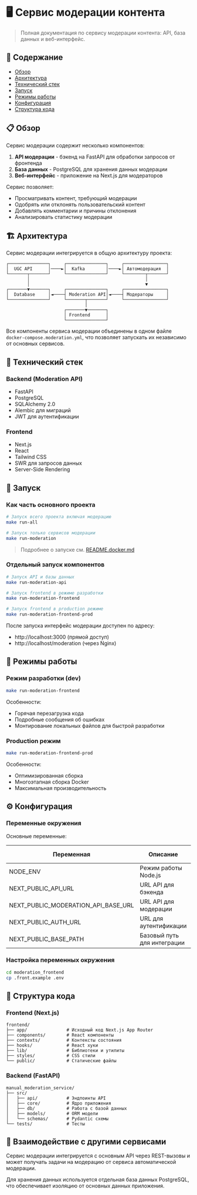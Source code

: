 # 🖥️ Сервис модерации контента

> Полная документация по сервису модерации контента: API, база данных и веб-интерфейс.

## 📑 Содержание

- [Обзор](#-обзор)
- [Архитектура](#-архитектура)
- [Технический стек](#-технический-стек)
- [Запуск](#-запуск)
- [Режимы работы](#-режимы-работы)
- [Конфигурация](#-конфигурация)
- [Структура кода](#-структура-кода)

## 📋 Обзор

Сервис модерации содержит несколько компонентов:

1. **API модерации** - бэкенд на FastAPI для обработки запросов от фронтенда
2. **База данных** - PostgreSQL для хранения данных модерации
3. **Веб-интерфейс** - приложение на Next.js для модераторов

Сервис позволяет:

- Просматривать контент, требующий модерации
- Одобрять или отклонять пользовательский контент
- Добавлять комментарии и причины отклонения
- Анализировать статистику модерации

## 🏗 Архитектура

Сервис модерации интегрируется в общую архитектуру проекта:

```
┌───────────────┐     ┌───────────────┐     ┌────────────────┐
│  UGC API      │────►│  Kafka        │────►│ Автомодерация  │
└───────┬───────┘     └───────────────┘     └────────┬───────┘
        │                                            │
        │                                            ▼
┌───────▼───────┐     ┌───────────────┐     ┌────────────────┐
│  Database     │◄────┤ Moderation API│◄────┤ Модераторы     │
└───────────────┘     └───────┬───────┘     └────────────────┘
                              │
                      ┌───────▼───────┐
                      │ Frontend      │
                      └───────────────┘
```

Все компоненты сервиса модерации объединены в одном файле `docker-compose.moderation.yml`, что позволяет запускать их независимо от основных сервисов.

## 🔧 Технический стек

### Backend (Moderation API)

- FastAPI
- PostgreSQL
- SQLAlchemy 2.0
- Alembic для миграций
- JWT для аутентификации

### Frontend

- Next.js
- React
- Tailwind CSS
- SWR для запросов данных
- Server-Side Rendering

## 🚀 Запуск

### Как часть основного проекта

```bash
# Запуск всего проекта включая модерацию
make run-all

# Запуск только сервисов модерации
make run-moderation
```

> Подробнее о запуске см. [README.docker.md](README.docker.md#управление-сервисами-модерации)

### Отдельный запуск компонентов

```bash
# Запуск API и базы данных
make run-moderation-api

# Запуск frontend в режиме разработки
make run-moderation-frontend

# Запуск frontend в production режиме
make run-moderation-frontend-prod
```

После запуска интерфейс модерации доступен по адресу:

- http://localhost:3000 (прямой доступ)
- http://localhost/moderation (через Nginx)

## 🔄 Режимы работы

### Режим разработки (dev)

```bash
make run-moderation-frontend
```

Особенности:

- Горячая перезагрузка кода
- Подробные сообщения об ошибках
- Монтирование локальных файлов для быстрой разработки

### Production режим

```bash
make run-moderation-frontend-prod
```

Особенности:

- Оптимизированная сборка
- Многоэтапная сборка Docker
- Максимальная производительность

## ⚙️ Конфигурация

### Переменные окружения

Основные переменные:

| Переменная                          | Описание                    | Значение по умолчанию                     |
| ----------------------------------- | --------------------------- | ----------------------------------------- |
| NODE_ENV                            | Режим работы Node.js        | production                                |
| NEXT_PUBLIC_API_URL                 | URL API для бэкенда         | http://localhost:8000/api-ugc/v1          |
| NEXT_PUBLIC_MODERATION_API_BASE_URL | URL API для модерации       | http://localhost:8081/api-moderator/v1/v1 |
| NEXT_PUBLIC_AUTH_URL                | URL для аутентификации      | http://localhost                          |
| NEXT_PUBLIC_BASE_PATH               | Базовый путь для интеграции | /moderation                               |

### Настройка переменных окружения

```bash
cd moderation_frontend
cp .front.example .env
```

## 📁 Структура кода

### Frontend (Next.js)

```
frontend/
├── app/               # Исходный код Next.js App Router
├── components/        # React компоненты
├── contexts/          # Контексты состояния
├── hooks/             # React хуки
├── lib/               # Библиотеки и утилиты
├── styles/            # CSS стили
└── public/            # Статические файлы
```

### Backend (FastAPI)

```
manual_moderation_service/
├── src/
│   ├── api/           # Эндпоинты API
│   ├── core/          # Ядро приложения
│   ├── db/            # Работа с базой данных
│   ├── models/        # ORM модели
│   └── schemas/       # Pydantic схемы
└── tests/             # Тесты
```

## 🔄 Взаимодействие с другими сервисами

Сервис модерации интегрируется с основным API через REST-вызовы и может получать задачи на модерацию от сервиса автоматической модерации.

Для хранения данных используется отдельная база данных PostgreSQL, что обеспечивает изоляцию от основных данных приложения.
